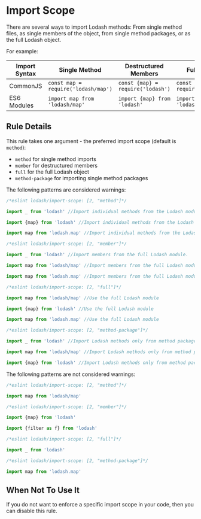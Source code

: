 # Import Scope

There are several ways to import Lodash methods: From single method files, as single members of the object, from single method packages, or as the full Lodash object.

For example:

| Import Syntax | Single Method                       | Destructured Members              | Full Import                   | Single Method Packages               |
|---------------|-------------------------------------|-----------------------------------|-------------------------------|-------------------------------------|
| CommonJS      | `const map = require('lodash/map')` | `const {map} = require('lodash')` | `const _ = require('lodash')` | `const map = require('lodash.map')` |
| ES6 Modules   | `import map from 'lodash/map'`      | `import {map} from 'lodash'`      | `import _ from 'lodash'`      | `import map from 'lodash.map'`      |


## Rule Details

This rule takes one argument - the preferred import scope (default is `method`):
* `method` for single method imports
* `member` for destructured members
* `full` for the full Lodash object
* `method-package` for importing single method packages


The following patterns are considered warnings:

```js
/*eslint lodash/import-scope: [2, "method"]*/

import _ from 'lodash' //Import individual methods from the Lodash module.

import {map} from 'lodash' //Import individual methods from the Lodash module.

import map from 'lodash.map' //Import individual methods from the Lodash module.

```

```js
/*eslint lodash/import-scope: [2, "member"]*/

import _ from 'lodash' //Import members from the full Lodash module.

import map from 'lodash/map' //Import members from the full Lodash module.

import map from 'lodash.map' //Import members from the full Lodash module.

```

```js
/*eslint lodash/import-scope: [2, "full"]*/

import map from 'lodash/map' //Use the full Lodash module

import {map} from 'lodash' //Use the full Lodash module

import map from 'lodash.map' //Use the full Lodash module

```

```js
/*eslint lodash/import-scope: [2, "method-package"]*/

import _ from 'lodash' //Import Lodash methods only from method packages (e.g. lodash.map)

import map from 'lodash/map' //Import Lodash methods only from method packages (e.g. lodash.map)

import {map} from 'lodash' //Import Lodash methods only from method packages (e.g. lodash.map)


```

The following patterns are not considered warnings:

```js
/*eslint lodash/import-scope: [2, "method"]*/

import map from 'lodash/map'

```

```js
/*eslint lodash/import-scope: [2, "member"]*/

import {map} from 'lodash'

import {filter as f} from 'lodash'

```

```js
/*eslint lodash/import-scope: [2, "full"]*/

import _ from 'lodash'

```

```js
/*eslint lodash/import-scope: [2, "method-package"]*/

import map from 'lodash.map'

```

## When Not To Use It

If you do not want to enforce a specific import scope in your code, then you can disable this rule.
